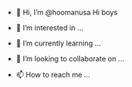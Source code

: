 - 👋 Hi, I’m @hoomanusa
Hi boys

- 👀 I’m interested in ...
- 🌱 I’m currently learning ...
- 💞️ I’m looking to collaborate on ...
- 📫 How to reach me ...

<!---
hoomanusa/hoomanusa is a ✨ special ✨ repository because its `README.md` (this file) appears on your GitHub profile.
You can click the Preview link to take a look at your changes.
--->
